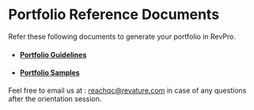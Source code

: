 # Portfolio Reference Documents

Refer these following documents to generate your portfolio in RevPro.


- #### [Portfolio Guidelines](./portfolio-guidelines.md)
- #### [Portfolio Samples](./portfolio-samples.md)


Feel free to email us at : [reachqc@revature.com](mailto:reachqc@revature.com) in case of any questions after the orientation session. 
